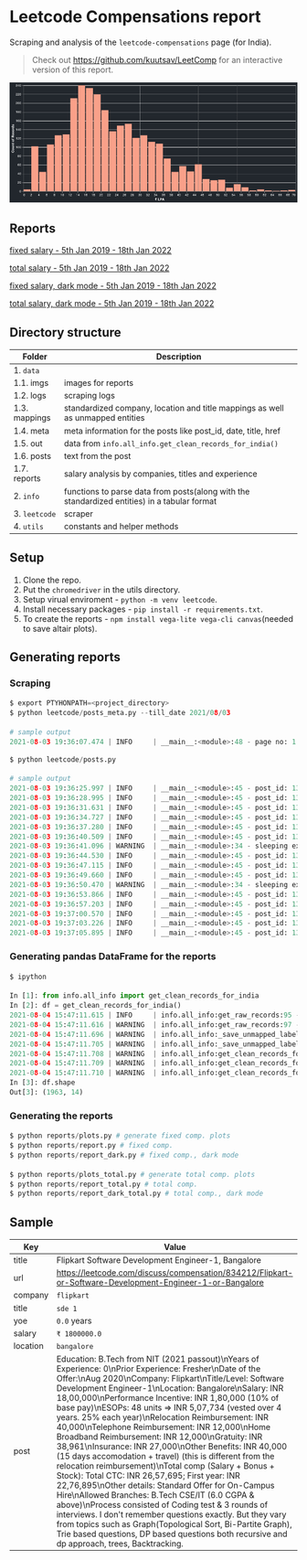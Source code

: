 # Leetcode Compensations report

Scraping and analysis of the `leetcode-compensations` page (for India).

> Check out https://github.com/kuutsav/LeetComp for an interactive version of this report.

![Salary](data/imgs/salary_distribution_dark.png)

## Reports

[fixed salary - 5th Jan 2019 - 18th Jan 2022](data/reports/report_2019_01_05_to_2022_01_18.md)

[total salary - 5th Jan 2019 - 18th Jan 2022](data/reports/report_2019_01_05_to_2022_01_18_tc.md)

[fixed salary, dark mode - 5th Jan 2019 - 18th Jan 2022](data/reports/report_2019_01_05_to_2022_01_18_dark.md)

[total salary, dark mode - 5th Jan 2019 - 18th Jan 2022](data/reports/report_2019_01_05_to_2022_01_18_dark_tc.md)

## Directory structure

| Folder        | Description                                                                                  |
| ------------- | -------------------------------------------------------------------------------------------- |
| 1. `data`     |                                                                                              |
| 1.1. imgs     | images for reports                                                                           |
| 1.2. logs     | scraping logs                                                                                |
| 1.3. mappings | standardized company, location and title mappings as well as unmapped entities               |
| 1.4. meta     | meta information for the posts like post_id, date, title, href                               |
| 1.5. out      | data from `info.all_info.get_clean_records_for_india()`                                      |
| 1.6. posts    | text from the post                                                                           |
| 1.7. reports  | salary analysis by companies, titles and experience                                          |
| 2. `info`     | functions to parse data from posts(along with the standardized entities) in a tabular format |
| 3. `leetcode` | scraper                                                                                      |
| 4. `utils`    | constants and helper methods                                                                 |

## Setup

1. Clone the repo.
2. Put the `chromedriver` in the utils directory.
3. Setup virual enviroment - `python -m venv leetcode`.
4. Install necessary packages - `pip install -r requirements.txt`.
5. To create the reports - `npm install vega-lite vega-cli canvas`(needed to save altair plots).

## Generating reports

### Scraping

```python
$ export PTYHONPATH=<project_directory>
$ python leetcode/posts_meta.py --till_date 2021/08/03

# sample output
2021-08-03 19:36:07.474 | INFO     | __main__:<module>:48 - page no: 1 | # posts: 15
```

```python
$ python leetcode/posts.py

# sample output
2021-08-03 19:36:25.997 | INFO     | __main__:<module>:45 - post_id: 1380805 done!
2021-08-03 19:36:28.995 | INFO     | __main__:<module>:45 - post_id: 1380646 done!
2021-08-03 19:36:31.631 | INFO     | __main__:<module>:45 - post_id: 1380542 done!
2021-08-03 19:36:34.727 | INFO     | __main__:<module>:45 - post_id: 1380068 done!
2021-08-03 19:36:37.280 | INFO     | __main__:<module>:45 - post_id: 1379990 done!
2021-08-03 19:36:40.509 | INFO     | __main__:<module>:45 - post_id: 1379903 done!
2021-08-03 19:36:41.096 | WARNING  | __main__:<module>:34 - sleeping extra for post_id: 1379487
2021-08-03 19:36:44.530 | INFO     | __main__:<module>:45 - post_id: 1379487 done!
2021-08-03 19:36:47.115 | INFO     | __main__:<module>:45 - post_id: 1379208 done!
2021-08-03 19:36:49.660 | INFO     | __main__:<module>:45 - post_id: 1378689 done!
2021-08-03 19:36:50.470 | WARNING  | __main__:<module>:34 - sleeping extra for post_id: 1378620
2021-08-03 19:36:53.866 | INFO     | __main__:<module>:45 - post_id: 1378620 done!
2021-08-03 19:36:57.203 | INFO     | __main__:<module>:45 - post_id: 1378334 done!
2021-08-03 19:37:00.570 | INFO     | __main__:<module>:45 - post_id: 1378288 done!
2021-08-03 19:37:03.226 | INFO     | __main__:<module>:45 - post_id: 1378181 done!
2021-08-03 19:37:05.895 | INFO     | __main__:<module>:45 - post_id: 1378113 done!
```

### Generating pandas DataFrame for the reports

```python
$ ipython

In [1]: from info.all_info import get_clean_records_for_india
In [2]: df = get_clean_records_for_india()
2021-08-04 15:47:11.615 | INFO     | info.all_info:get_raw_records:95 - n records: 4134
2021-08-04 15:47:11.616 | WARNING  | info.all_info:get_raw_records:97 - missing post_ids: ['1347044', '1193859', '1208031', '1352074', '1308645', '1206533', '1309603', '1308672', '1271172', '214751', '1317751', '1342147', '1308728', '1138584']
2021-08-04 15:47:11.696 | WARNING  | info.all_info:_save_unmapped_labels:54 - 35 unmapped company saved
2021-08-04 15:47:11.705 | WARNING  | info.all_info:_save_unmapped_labels:54 - 353 unmapped title saved
2021-08-04 15:47:11.708 | WARNING  | info.all_info:get_clean_records_for_india:122 - 1779 rows dropped(location!=india)
2021-08-04 15:47:11.709 | WARNING  | info.all_info:get_clean_records_for_india:128 - 385 rows dropped(incomplete info)
2021-08-04 15:47:11.710 | WARNING  | info.all_info:get_clean_records_for_india:134 - 7 rows dropped(internships)
In [3]: df.shape
Out[3]: (1963, 14)
```

### Generating the reports

```python
$ python reports/plots.py # generate fixed comp. plots
$ python reports/report.py # fixed comp.
$ python reports/report_dark.py # fixed comp., dark mode

$ python reports/plots_total.py # generate total comp. plots
$ python reports/report_total.py # total comp.
$ python reports/report_dark_total.py # total comp., dark mode
```

## Sample

| Key      | Value                                                                                                                                                                                                                                                                                                                                                                                                                                                                                                                                                                                                                                                                                                                                                                                                                                                                                                                                                                                                                                                                                                                               |
| -------- | ----------------------------------------------------------------------------------------------------------------------------------------------------------------------------------------------------------------------------------------------------------------------------------------------------------------------------------------------------------------------------------------------------------------------------------------------------------------------------------------------------------------------------------------------------------------------------------------------------------------------------------------------------------------------------------------------------------------------------------------------------------------------------------------------------------------------------------------------------------------------------------------------------------------------------------------------------------------------------------------------------------------------------------------------------------------------------------------------------------------------------------- |
| title    | Flipkart Software Development Engineer-1, Bangalore                                                                                                                                                                                                                                                                                                                                                                                                                                                                                                                                                                                                                                                                                                                                                                                                                                                                                                                                                                                                                                                                                 |
| url      | https://leetcode.com/discuss/compensation/834212/Flipkart-or-Software-Development-Engineer-1-or-Bangalore                                                                                                                                                                                                                                                                                                                                                                                                                                                                                                                                                                                                                                                                                                                                                                                                                                                                                                                                                                                                                           |
| company  | `flipkart`                                                                                                                                                                                                                                                                                                                                                                                                                                                                                                                                                                                                                                                                                                                                                                                                                                                                                                                                                                                                                                                                                                                          |
| title    | `sde 1`                                                                                                                                                                                                                                                                                                                                                                                                                                                                                                                                                                                                                                                                                                                                                                                                                                                                                                                                                                                                                                                                                                                             |
| yoe      | `0.0` years                                                                                                                                                                                                                                                                                                                                                                                                                                                                                                                                                                                                                                                                                                                                                                                                                                                                                                                                                                                                                                                                                                                         |
| salary   | `₹ 1800000.0`                                                                                                                                                                                                                                                                                                                                                                                                                                                                                                                                                                                                                                                                                                                                                                                                                                                                                                                                                                                                                                                                                                                       |
| location | `bangalore`                                                                                                                                                                                                                                                                                                                                                                                                                                                                                                                                                                                                                                                                                                                                                                                                                                                                                                                                                                                                                                                                                                                         |
| post     | Education: B.Tech from NIT (2021 passout)\nYears of Experience: 0\nPrior Experience: Fresher\nDate of the Offer:\nAug 2020\nCompany: Flipkart\nTitle/Level: Software Development Engineer-1\nLocation: Bangalore\nSalary: INR 18,00,000\nPerformance Incentive: INR 1,80,000 (10% of base pay)\nESOPs: 48 units => INR 5,07,734 (vested over 4 years. 25% each year)\nRelocation Reimbursement: INR 40,000\nTelephone Reimbursement: INR 12,000\nHome Broadband Reimbursement: INR 12,000\nGratuity: INR 38,961\nInsurance: INR 27,000\nOther Benefits: INR 40,000 (15 days accomodation + travel) (this is different from the relocation reimbursement)\nTotal comp (Salary + Bonus + Stock): Total CTC: INR 26,57,695; First year: INR 22,76,895\nOther details: Standard Offer for On-Campus Hire\nAllowed Branches: B.Tech CSE/IT (6.0 CGPA & above)\nProcess consisted of Coding test & 3 rounds of interviews. I don't remember questions exactly. But they vary from topics such as Graph(Topological Sort, Bi-Partite Graph), Trie based questions, DP based questions both recursive and dp approach, trees, Backtracking. |
